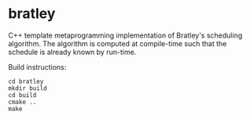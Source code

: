 # bratley
C++ template metaprogramming implementation of Bratley's scheduling algorithm.
The algorithm is computed at compile-time such that the schedule is already known by run-time.

Build instructions:
```
cd bratley
mkdir build
cd build
cmake ..
make
```
